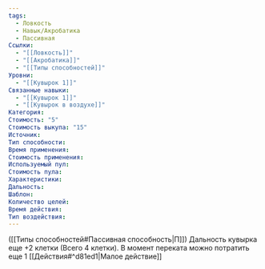 ```yaml
---
tags:
  - Ловкость
  - Навык/Акробатика
  - Пассивная
Ссылки:
  - "[[Ловкость]]"
  - "[[Акробатика]]"
  - "[[Типы способностей]]"
Уровни:
  - "[[Кувырок 1]]"
Связанные навыки:
  - "[[Кувырок 1]]"
  - "[[Кувырок в воздухе]]"
Категория: 
Стоимость: "5"
Стоимость выкупа: "15"
Источник:
Тип способности:
Время применения:
Стоимость применения:
Используемый пул:
Стоимость пула:
Характеристики:
Дальность:
Шаблон:
Количество целей:
Время действия:
Тип воздействия:
---
```

([[Типы способностей#Пассивная способность|П]]) Дальность кувырка еще +2 клетки (Всего 4 клетки). В момент переката можно потратить еще 1 [[Действия#^d81ed1|Малое действие]]